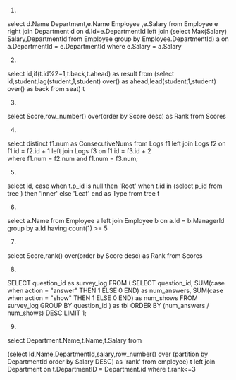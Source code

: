 1.
select d.Name Department,e.Name Employee ,e.Salary  from Employee e
right join Department d on d.Id=e.DepartmentId
left join (select Max(Salary) Salary,DepartmentId from Employee group by Employee.DepartmentId) a
on a.DepartmentId = e.DepartmentId
where e.Salary = a.Salary

2.
select id,if(t.id%2=1,t.back,t.ahead) as result
from 
(select id,student,lag(student,1,student) over() as ahead,lead(student,1,student) over() as back
from seat) t

3.
select Score,row_number() over(order by Score desc) as Rank
from Scores

4.
select distinct f1.num as ConsecutiveNums
from Logs f1 
left join Logs f2 on f1.id = f2.id + 1
left join Logs f3 on f1.id = f3.id + 2  
where f1.num = f2.num and f1.num = f3.num;  

5.
select id,
case when t.p_id is null then 'Root' 
     when t.id in (select p_id from tree ) then 'Inner'
     else 'Leaf' 
     end as Type
from tree t 

6.
select a.Name
from Employee a
left join Employee b
on a.Id = b.ManagerId
group by a.Id
having count(1) >=  5

7.
select Score,rank() over(order by Score desc) as Rank
from Scores

8.
SELECT question_id as survey_log
FROM
(
	SELECT question_id,
		SUM(case when action = "answer" THEN 1 ELSE 0 END) as num_answers,
		SUM(case when action = "show" THEN 1 ELSE 0 END) as num_shows
	FROM survey_log
	GROUP BY question_id
) as tbl
ORDER BY (num_answers / num_shows) DESC
LIMIT 1;

9.
select Department.Name,t.Name,t.Salary from 

(select Id,Name,DepartmentId,salary,row_number() over (partition by DepartmentId order by Salary DESC) as 'rank'
from employee) t
left join Department
on t.DepartmentID = Department.id
where t.rank<=3










